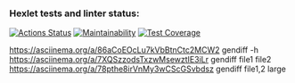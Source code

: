 ### Hexlet tests and linter status:
[![Actions Status](https://github.com/Jenmaru/frontend-project-46/workflows/hexlet-check/badge.svg)](https://github.com/Jenmaru/frontend-project-46/actions) [![Maintainability](https://api.codeclimate.com/v1/badges/8a394bc756dc729b6f90/maintainability)](https://codeclimate.com/github/Jenmaru/frontend-project-46/maintainability) [![Test Coverage](https://api.codeclimate.com/v1/badges/8a394bc756dc729b6f90/test_coverage)](https://codeclimate.com/github/Jenmaru/frontend-project-46/test_coverage)

https://asciinema.org/a/86aCoEOcLu7kVbBtnCtc2MCW2 gendiff -h
https://asciinema.org/a/7XQSzzodsTxzwMsewztIE3iLr gendiff file1 file2
 https://asciinema.org/a/78pthe8irVnMy3wCScGSvbdsz gendiff file1,2 large